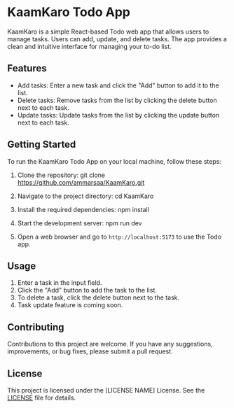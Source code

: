 # KaamKaro Todo App

KaamKaro is a simple React-based Todo web app that allows users to manage tasks. Users can add, update, and delete tasks. The app provides a clean and intuitive interface for managing your to-do list.

## Features

- Add tasks: Enter a new task and click the "Add" button to add it to the list.
- Delete tasks: Remove tasks from the list by clicking the delete button next to each task.
- Update tasks: Update tasks from the list by clicking the update button next to each task.

## Getting Started

To run the KaamKaro Todo App on your local machine, follow these steps:

1. Clone the repository:
git clone https://github.com/ammarsaa/KaamKaro.git


2. Navigate to the project directory:
cd KaamKaro


3. Install the required dependencies:
npm install


4. Start the development server:
npm run dev


5. Open a web browser and go to `http://localhost:5173` to use the Todo app.

## Usage

1. Enter a task in the input field.
2. Click the "Add" button to add the task to the list.
3. To delete a task, click the delete button next to the task.
4. Task update feature is coming soon.

## Contributing

Contributions to this project are welcome. If you have any suggestions, improvements, or bug fixes, please submit a pull request.

## License

This project is licensed under the [LICENSE NAME] License. See the [LICENSE](LICENSE) file for details.
